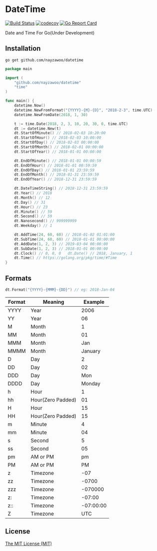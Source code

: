 # DateTime
[![Build Status](https://travis-ci.org/nayzawoo/datetime.svg?branch=master)](https://travis-ci.org/nayzawoo/datetime)
[![codecov](https://codecov.io/gh/nayzawoo/datetime/branch/master/graph/badge.svg)](https://codecov.io/gh/nayzawoo/datetime)
[![Go Report Card](https://goreportcard.com/badge/github.com/nayzawoo/datetime)](https://goreportcard.com/report/github.com/nayzawoo/datetime)

Date and Time For Go(Under Development)

## Installation

```
go get github.com/nayzawoo/datetime
```

```go
package main

import (
    "github.com/nayzawoo/datetime"
    "time"
)

func main() {
    datetime.Now()
    datetime.NewFromFormat("{YYYY}-{M}-{D}", "2018-2-3", time.UTC)
    datetime.NewFromDate(2018, 1, 30)

    t := time.Date(2018, 2, 3, 10, 20, 30, 0, time.UTC)
    dt := datetime.New(t)
    dt.StartOfMinute() // 2018-02-03 10:20:00
    dt.StartOfHour() // 2018-02-03 10:00:00
    dt.StartOfDay() // 2018-02-03 00:00:00
    dt.StartOfMonth() // 2018-02-01 00:00:00
    dt.StartOfYear() // 2018-01-01 00:00:00

    dt.EndOfMinute() // 2018-01-01 00:00:59
    dt.EndOfHour() // 2018-01-01 00:59:59
    dt.EndOfDay() // 2018-01-01 23:59:59
    dt.EndOfMonth() // 2018-01-31 23:59:59
    dt.EndOfYear() // 2018-12-31 23:59:59

    dt.DateTimeString() // 2018-12-31 23:59:59
    dt.Year() // 2018
    dt.Month() // 12
    dt.Day() // 31
    dt.Hour() // 23
    dt.Minute() // 59
    dt.Second() // 59
    dt.Nanosecond() // 999999999
    dt.Weekday() // 1

    dt.AddTime(24, 60, 60) // 2018-01-02 01:01:00
    dt.SubTime(24, 60, 60) // 2018-01-01 00:00:00
    dt.AddDate(1, 2, 3) // 2019-03-04 00:00:00
    dt.SubDate(1, 2, 3) // 2018-01-01 00:00:00
	dt.Clock() // 0, 0, 0	dt.Date() // 2018, January, 1
    dt.Time() // https://golang.org/pkg/time/#Time
}
```

## Formats

```go
dt.Format("{YYYY}-{MMM}-{DD}") // eg: 2018-Jan-04
```

| Format | Meaning | Example  |
| --- | --- | --- |
| YYYY | Year | 2006 |
| YY | Year | 06 |
| M | Month | 1 |
| MM | Month | 01 |
| MMM | Month | Jan |
| MMMM | Month | January |
| D | Day | 2 |
| DD | Day | 02 |
| DDD | Day | Mon |
| DDDD | Day | Monday |
| h | Hour | 1 |
| hh | Hour(Zero Padded) | 01 |
| H | Hour | 15 |
| HH | Hour(Zero Padded) | 15 |
| m | Minute | 4 |
| mm | Minute | 04 |
| s | Second | 5 |
| ss | Second | 05 |
| pm | AM or PM | pm |
| PM | AM or PM | PM |
| z | Timezone | -07 |
| zz | Timezone | -0700 |
| zzz | Timezone | -070000 |
| z: | Timezone | -07:00 |
| z:: | Timezone | -07:00:00 |
| Z | Timezone | UTC |


## License

[The MIT License (MIT)](https://raw.githubusercontent.com/nayzawoo/datetime/master/LICENSE)